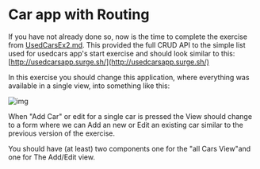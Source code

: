 # Car app with Routing

If you have not already done so, now is the time to complete the exercise from [UsedCarsEx2.md](UsedCarsEx2.md). This provided the full CRUD API to the simple list used for usedcars app's start exercise and should look similar to this: [http://usedcarsapp.surge.sh/](http://usedcarsapp.surge.sh/)

In this exercise you should change this application, where everything was available in a single view, into something like this:

![img](../img/carsdemoapp.png)

 

When "Add Car" or edit for a single car is pressed the View should change to a form where we can Add an new or Edit an existing car similar to the previous version of the exercise.

You should have (at least) two components one for the "all Cars View"and one for The Add/Edit view.
